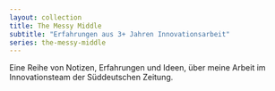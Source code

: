 ```yaml
---
layout: collection
title: The Messy Middle
subtitle: "Erfahrungen aus 3+ Jahren Innovationsarbeit"
series: the-messy-middle
---
```


Eine Reihe von Notizen, Erfahrungen und Ideen, über meine Arbeit im Innovationsteam der Süddeutschen Zeitung.